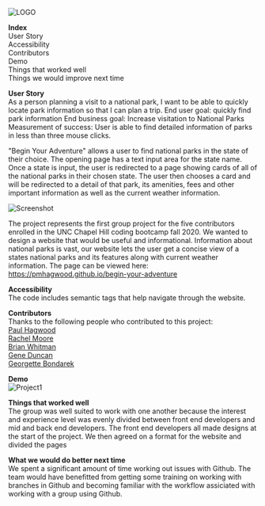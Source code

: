 ![LOGO](https://user-images.githubusercontent.com/68473729/96349414-78e28680-107d-11eb-9b82-ef17715b042a.png)<br>

**Index**<br>
User Story<br>
Accessibility<br>
Contributors<br>
Demo<br>
Things that worked well<br>
Things we would improve next time<br>


**User Story**<br>
As a person planning a visit to a national park, I want to be able to quickly locate park information so that I can plan a trip. End user goal: quickly find park information End business goal: Increase visitation to National Parks  Measurement of success: User is able to find detailed information of parks in less than three mouse clicks.

"Begin Your Adventure" allows a user to find national parks in the state of their choice. The opening page has a text input area for the state name.
Once a state is input, the user is redirected to a page showing cards of all of the national parks in their chosen state. The user then chooses a card and will be redirected to a detail of that park, its amenities, fees and other important information as well as the current weather information.

![Screenshot](https://user-images.githubusercontent.com/68473729/96349435-97488200-107d-11eb-88c0-f5dcf88c54de.jpg)

The project represents the first group project for the five contributors enrolled in the UNC Chapel Hill coding bootcamp fall 2020. We wanted to design a website that would be useful and informational. Information about national parks is vast, our website lets the user get a concise view of a states national parks and its features along with current weather information. The page can be viewed here: https://pmhagwood.github.io/begin-your-adventure


**Accessibility**<br>
The code includes semantic tags that help navigate through the website.

**Contributors**<br>
Thanks to the following people who contributed to this project:<br>
[Paul Hagwood](https://pmhagwood.github.io/portfolio/)<br>
[Rachel Moore](https://rachelmoore2020.github.io/Rachel-Moore-Portfolio/)<br>
[Brian Whitman](https://github.com/BetterBusinessBrian)<br>
[Gene Duncan](https://duncangw1.github.io/ResponsivePortfolio/)<br>
[Georgette Bondarek](https://georgettebondarek.github.io/ResponsivePortfolio/)<br>

**Demo**<br>
![Project1](https://user-images.githubusercontent.com/68473729/96350002-30c56300-1081-11eb-980e-0cf8ca76a977.gif)

**Things that worked well**<br>
The group was well suited to work with one another because the interest and experience level was evenly divided between front end developers and mid and back end developers. The front end developers all made designs at the start of the project. We then agreed on a format for the website and divided the pages 

**What we would do better next time**<br>
We spent a significant amount of time working out issues with Github. The team would have benefitted from getting some training on working with branches in Github and becoming familiar with the workflow assiciated with working with a group using Github.
